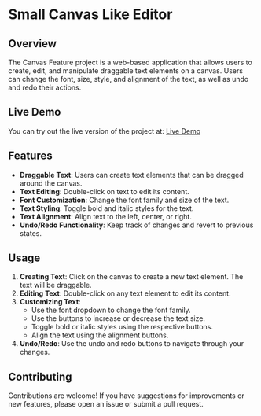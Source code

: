 # Small Canvas Like Editor

## Overview
The Canvas Feature project is a web-based application that allows users to create, edit, and manipulate draggable text elements on a canvas. Users can change the font, size, style, and alignment of the text, as well as undo and redo their actions.

## Live Demo
You can try out the live version of the project at: [Live Demo](https://karangupta982.github.io/Mini_Canva/)

## Features
- **Draggable Text**: Users can create text elements that can be dragged around the canvas.
- **Text Editing**: Double-click on text to edit its content.
- **Font Customization**: Change the font family and size of the text.
- **Text Styling**: Toggle bold and italic styles for the text.
- **Text Alignment**: Align text to the left, center, or right.
- **Undo/Redo Functionality**: Keep track of changes and revert to previous states.


## Usage
1. **Creating Text**: Click on the canvas to create a new text element. The text will be draggable.
2. **Editing Text**: Double-click on any text element to edit its content.
3. **Customizing Text**:
   - Use the font dropdown to change the font family.
   - Use the buttons to increase or decrease the text size.
   - Toggle bold or italic styles using the respective buttons.
   - Align the text using the alignment buttons.
4. **Undo/Redo**: Use the undo and redo buttons to navigate through your changes.

## Contributing
Contributions are welcome! If you have suggestions for improvements or new features, please open an issue or submit a pull request.
